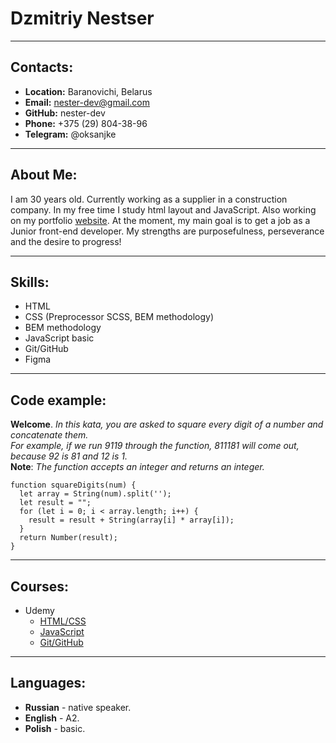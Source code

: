 # Dzmitriy Nestser
---
## Contacts:
- **Location:** Baranovichi, Belarus
- **Email:** nester-dev@gmail.com
- **GitHub:** nester-dev
- **Phone:** +375 (29) 804-38-96
- **Telegram:** @oksanjke
---
## About Me:
I am 30 years old. Currently working as a supplier in a construction company. In my free time I study html layout and JavaScript. Also working on my portfolio [website](https://nester-dev.ru/). At the moment, my main goal is to get a job as a Junior front-end developer. My strengths are purposefulness, perseverance and the desire to progress!

---

## Skills:
- HTML
- CSS (Preprocessor SCSS, BEM methodology)
- BEM methodology
- JavaScript basic
- Git/GitHub 
- Figma

---

## Code example:
**Welcome**. *In this kata, you are asked to square every digit of a number and concatenate them.<br/>
For example, if we run 9119 through the function, 811181 will come out, because 92 is 81 and 12 is 1.<br/>*
**Note**: *The function accepts an integer and returns an integer.*

```
function squareDigits(num) {
  let array = String(num).split('');
  let result = "";
  for (let i = 0; i < array.length; i++) {
    result = result + String(array[i] * array[i]);
  }
  return Number(result);
}
```
---

## Courses:

- Udemy
   - [HTML/CSS]([website](https://nester-dev.ru/))
   - [JavaScript](https://www.udemy.com/course/javascript_full/)
   - [Git/GitHub](https://www.udemy.com/course/git-alishev/)

---

## Languages:

- **Russian** - native speaker.
- **English** - A2.
- **Polish** - basic.